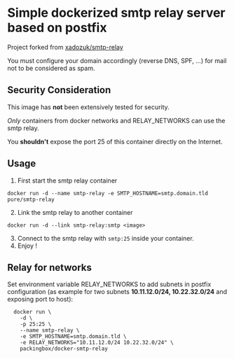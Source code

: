 # Simple dockerized smtp relay server based on postfix

Project forked from [xadozuk/smtp-relay](https://github.com/xadozuk/docker-smtp-relay)

You must configure your domain accordingly (reverse DNS, SPF, ...) for mail not to be considered as spam.

## Security Consideration

This image has **not** been extensively tested for security.

*Only* containers from docker networks and RELAY_NETWORKS can use the smtp relay.

You **shouldn't** expose the port 25 of this container directly on the Internet.

## Usage

1. First start the smtp relay container

  ```
  docker run -d --name smtp-relay -e SMTP_HOSTNAME=smtp.domain.tld pure/smtp-relay
  ```

2. Link the smtp relay to another container

  ```
  docker run -d --link smtp-relay:smtp <image>
  ```

3. Connect to the smtp relay with `smtp:25` inside your container.
4. Enjoy !

## Relay for networks

Set environment variable RELAY_NETWORKS to add subnets in postfix configuration (as example for two subnets **10.11.12.0/24, 10.22.32.0/24** and exposing port to host):

```
  docker run \
    -d \
    -p 25:25 \
    --name smtp-relay \
    -e SMTP_HOSTNAME=smtp.domain.tld \
    -e RELAY_NETWORKS="10.11.12.0/24 10.22.32.0/24" \
    packingbox/docker-smtp-relay
```
